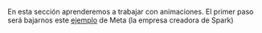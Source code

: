 En esta sección aprenderemos a trabajar con animaciones. El primer paso será bajarnos este [ejemplo](https://sparkar.facebook.com/ar-studio/learn/tutorials/3d-objects-animation) de Meta (la empresa creadora de Spark) 